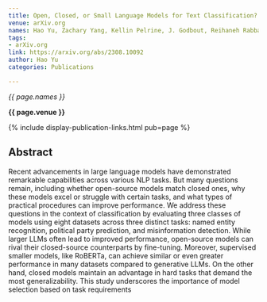 ```yaml
---
title: Open, Closed, or Small Language Models for Text Classification?
venue: arXiv.org
names: Hao Yu, Zachary Yang, Kellin Pelrine, J. Godbout, Reihaneh Rabbany
tags:
- arXiv.org
link: https://arxiv.org/abs/2308.10092
author: Hao Yu
categories: Publications

---
```


*{{ page.names }}*

**{{ page.venue }}**

{% include display-publication-links.html pub=page %}

## Abstract

Recent advancements in large language models have demonstrated remarkable capabilities across various NLP tasks. But many questions remain, including whether open-source models match closed ones, why these models excel or struggle with certain tasks, and what types of practical procedures can improve performance. We address these questions in the context of classification by evaluating three classes of models using eight datasets across three distinct tasks: named entity recognition, political party prediction, and misinformation detection. While larger LLMs often lead to improved performance, open-source models can rival their closed-source counterparts by fine-tuning. Moreover, supervised smaller models, like RoBERTa, can achieve similar or even greater performance in many datasets compared to generative LLMs. On the other hand, closed models maintain an advantage in hard tasks that demand the most generalizability. This study underscores the importance of model selection based on task requirements